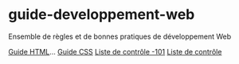 # guide-developpement-web
Ensemble de règles et de bonnes pratiques de développement Web

[Guide HTML](guide-html.md)...
[Guide CSS](guide-css.md)
[Liste de contrôle -101](liste-de-controle-101.md)
[Liste de contrôle](liste-de-controle.md)
